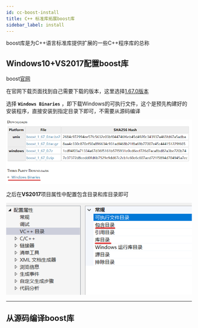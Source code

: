 ```yaml
---
id: cc-boost-install
title: C++ 标准库拓展boost库
sidebar_label: install
---
```


boost库是为C++语言标准库提供扩展的一些C++程序库的总称

## Windows10+VS2017配置boost库
boost[官网](https://www.boost.org/)

在官网下载页面找到自己需要下载的版本，这里选择[1.67.0版本](https://www.boost.org/users/history/version_1_67_0.html)

选择 **`Windows Binaries`** ，即下载Windows的可执行文件，这个是预先构建好的安装程序，直接安装到指定目录下即可，不需要从源码编译

![](https://raw.githubusercontent.com/rcxxx/my-img/main/img/screenshot/download-boost.png)

之后在**VS2017**项目属性中配置包含目录和库目录即可

![](https://raw.githubusercontent.com/rcxxx/my-img/main/img/screenshot/vs2017-config-boost.png)

---
## 从源码编译boost库